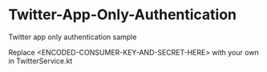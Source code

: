 # Twitter-App-Only-Authentication
Twitter app only authentication sample

Replace &lt;ENCODED-CONSUMER-KEY-AND-SECRET-HERE&gt; with your own in TwitterService.kt
